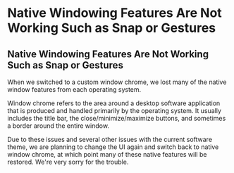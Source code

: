 # Native Windowing Features Are Not Working Such as Snap or Gestures

## Native Windowing Features Are Not Working Such as Snap or Gestures

When we switched to a custom window chrome, we lost many of the native window features from each operating system.

Window chrome refers to the area around a desktop software application that is produced and handled primarily by the operating system. It usually includes the title bar, the close/minimize/maximize buttons, and sometimes a border around the entire window.

Due to these issues and several other issues with the current software theme, we are planning to change the UI again and switch back to native window chrome, at which point many of these native features will be restored. We're very sorry for the trouble.


